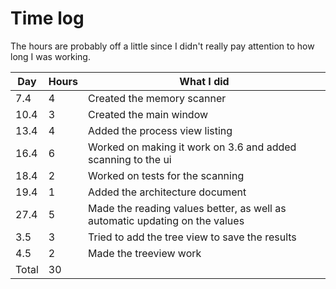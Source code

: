 # Time log
The hours are probably off a little since I didn't really pay attention 
to how long I was working.

| Day  | Hours | What I did                     |
|------|-------|--------------------------------|
| 7.4  | 4     | Created the memory scanner     |
| 10.4 | 3     | Created the main window        |
| 13.4 | 4     | Added the process view listing |
| 16.4 | 6     | Worked on making it work on 3.6 and added scanning to the ui|
| 18.4 | 2     | Worked on tests for the scanning |
| 19.4 | 1     | Added the architecture document |
| 27.4 | 5     | Made the reading values better, as well as automatic updating on the values|
| 3.5  | 3     | Tried to add the tree view to save the results |
| 4.5  | 2     | Made the treeview work |
|Total | 30    ||
